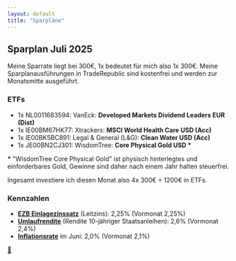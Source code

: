 ```yaml
---
layout: default
title: "Sparpläne"
---
```


## **Sparplan Juli 2025**

Meine Sparrate liegt bei 300€, 1x bedeutet für mich also 1x 300€.
Meine Sparplanausführungen in TradeRepublic sind kostenfrei und werden zur Monatsmitte ausgeführt.

### ETFs

- 1x NL0011683594: VanEck: **Developed Markets Dividend Leaders EUR (Dist)**
- 1x IE00BM67HK77: Xtrackers: **MSCI World Health Care USD (Acc)**
- 1x IE00BK5BC891: Legal & General (L&G): **Clean Water USD (Acc)**
- 1x JE00BN2CJ301: WisdomTree: **Core Physical Gold USD \***

**\*** "WisdomTree Core Physical Gold" ist physisch hinterlegtes und einforderbares Gold, Gewinne sind daher nach einem Jahr halten steuerfrei.

Ingesamt investiere ich diesen Monat also 4x 300€ = 1200€ in ETFs.

### Kennzahlen

- [**EZB Einlagezinssatz**](https://www.onvista.de/zinsen/EZB-Einlagezinssatz-9343474) (Leitzins): 2,25% (Vormonat 2,25%)
- [**Umlaufrendite**](https://www.onvista.de/zinsen/Umlaufrendite-1490830) (Rendite 10-jähriger Staatsanleihen): 2,6% (Vormonat 2,4%)
- [**Inflationsrate**](https://www.destatis.de/DE/Themen/Wirtschaft/Konjunkturindikatoren/Basisdaten/vpi001j.html) im Juni: 2,0% (Vormonat 2,1%)

[🦀](https://www.peta.de)
